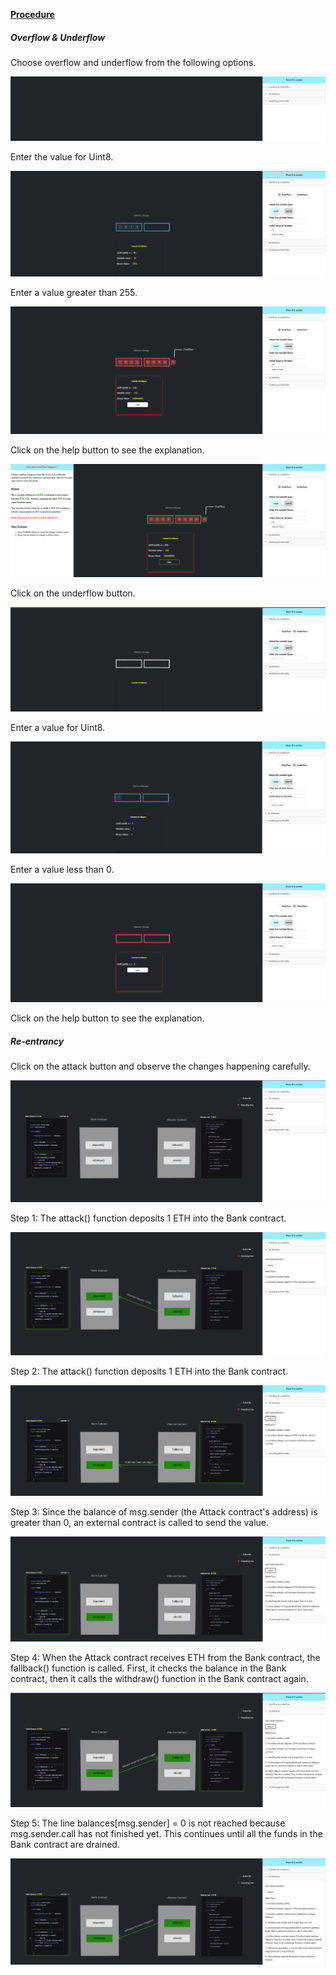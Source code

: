 <u><b>Procedure</b></u>
<h5>Overflow & Underflow</h5>
<p>Choose overflow and underflow from the following options.</p>
<div><img src="./images/mainpage.png" alt="overflow-underflow"></div>

<p>Enter the value for Uint8.</p>
<div><img src="./images/value.png" alt="overflow-underflow"></div>
<p>Enter a value greater than 255.</p>
<div><img src="./images/overflowed.png" alt="overflow-underflow"></div>
<p>Click on the help button to see the explanation.</p>
<div><img src="./images/help.png" alt="overflow-underflow"></div>
<p>Click on the underflow button.</p>
<div><img src="./images/underflow.png" alt="overflow-underflow"></div>
<p>Enter a value for Uint8.</p>
<div><img src="./images/valueunder.png" alt="overflow-underflow"></div>
<p>Enter a value less than 0.</p>
<div><img src="./images/errorunder.png" alt="overflow-underflow"></div>
<p>Click on the help button to see the explanation.</p>

<h5>Re-entrancy</h5>
<p>Click on the attack button and observe the changes happening carefully.</p>
<div><img src="./images/reentry.png" alt="re-entrancy"></div>
<p>Step 1: The attack() function deposits 1 ETH into the Bank contract.</p>
<div><img src="./images/step1.png" alt="re-entrancy"></div>
<p>Step 2: The attack() function deposits 1 ETH into the Bank contract.</p>
<div><img src="./images/step2.png" alt="re-entrancy"></div>
<p>Step 3: Since the balance of msg.sender (the Attack contract's address) is greater than 0, an external contract is called to send the value.</p>
<div><img src="./images/step3.png" alt="re-entrancy"></div>
<p>Step 4: When the Attack contract receives ETH from the Bank contract, the fallback() function is called. First, it checks the balance in the Bank contract, then it calls the withdraw() function in the Bank contract again.</p>
<div><img src="./images/step4.png" alt="re-entrancy"></div>
<p>Step 5: The line balances[msg.sender] = 0 is not reached because msg.sender.call has not finished yet. This continues until all the funds in the Bank contract are drained.</p>
<div><img src="./images/step5.png" alt="re-entrancy"></div>
<!-- <p>Step 6</p>
<div><img src="./images/step6.png" alt="re-entrancy"></div> -->